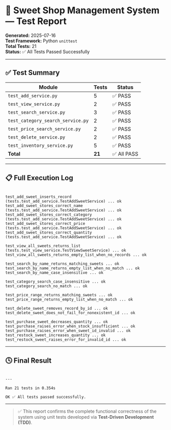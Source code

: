 
# 🧪 Sweet Shop Management System — Test Report

**Generated:** 2025-07-16  
**Test Framework:** Python `unittest`  
**Total Tests:** 21  
**Status:** ✅ All Tests Passed Successfully

---

## ✅ Test Summary

| Module                         | Tests | Status |
|--------------------------------|--------|--------|
| `test_add_service.py`          | 5      | ✅ PASS |
| `test_view_service.py`         | 2      | ✅ PASS |
| `test_search_service.py`       | 3      | ✅ PASS |
| `test_category_search_service.py` | 2      | ✅ PASS |
| `test_price_search_service.py` | 2      | ✅ PASS |
| `test_delete_service.py`       | 2      | ✅ PASS |
| `test_inventory_service.py`    | 5      | ✅ PASS |
| **Total**                      | **21** | ✅ All PASS |

---

## 📋 Full Execution Log

```

test_add_sweet_inserts_record (tests.test_add_service.TestAddSweetService) ... ok
test_add_sweet_stores_correct_name (tests.test_add_service.TestAddSweetService) ... ok
test_add_sweet_stores_correct_category (tests.test_add_service.TestAddSweetService) ... ok
test_add_sweet_stores_correct_price (tests.test_add_service.TestAddSweetService) ... ok
test_add_sweet_stores_correct_quantity (tests.test_add_service.TestAddSweetService) ... ok

test_view_all_sweets_returns_list (tests.test_view_service.TestViewSweetService) ... ok
test_view_all_sweets_returns_empty_list_when_no_records ... ok

test_search_by_name_returns_matching_sweets ... ok
test_search_by_name_returns_empty_list_when_no_match ... ok
test_search_by_name_case_insensitive ... ok

test_category_search_case_insensitive ... ok
test_category_search_no_match ... ok

test_price_range_returns_matching_sweets ... ok
test_price_range_returns_empty_list_when_no_match ... ok

test_delete_sweet_removes_record_by_id ... ok
test_delete_sweet_does_not_fail_for_nonexistent_id ... ok

test_purchase_sweet_decreases_quantity ... ok
test_purchase_raises_error_when_stock_insufficient ... ok
test_purchase_raises_error_when_sweet_id_invalid ... ok
test_restock_sweet_increases_quantity ... ok
test_restock_sweet_raises_error_for_invalid_id ... ok
```

---

## 🕓 Final Result

```

---

Ran 21 tests in 0.354s

OK ✅ All tests passed successfully.

```

---

> ✅ This report confirms the complete functional correctness of the system using unit tests developed via **Test-Driven Development (TDD)**.




